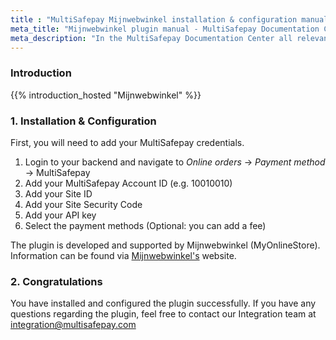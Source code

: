 ```yaml
---
title : "MultiSafepay Mijnwebwinkel installation & configuration manual"
meta_title: "Mijnwebwinkel plugin manual - MultiSafepay Documentation Center"
meta_description: "In the MultiSafepay Documentation Center all relevant information regarding our Plugins and API. As well as Support pages for Payment Method, Tools and General Questions. You can also find the contact details of our Support Team and Integration Team."
---
```

### Introduction

{{% introduction_hosted "Mijnwebwinkel" %}}

### 1. Installation & Configuration

First, you will need to add your MultiSafepay credentials.

1. Login to your backend and navigate to _Online orders_ -> _Payment method_ -> MultiSafepay
2. Add your MultiSafepay Account ID (e.g. 10010010)
3. Add your Site ID
4. Add your Site Security Code
5. Add your API key
6. Select the payment methods (Optional: you can add a fee)


The plugin is developed and supported by Mijnwebwinkel (MyOnlineStore). Information can be found via [Mijnwebwinkel's](https://www.mijnwebwinkel.nl/partner/multisafepay) website.

### 2. Congratulations

You have installed and configured the plugin successfully. If you have any questions regarding the plugin, feel free to contact our Integration team at <integration@multisafepay.com>



